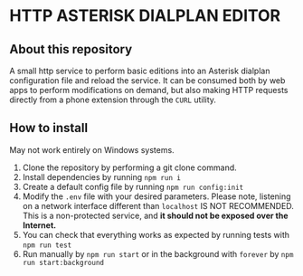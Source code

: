 # HTTP ASTERISK DIALPLAN EDITOR

## About this repository

A small http service to perform basic editions into an Asterisk dialplan configuration file and reload the service.
It can be consumed both by web apps to perform modifications on demand, but also making HTTP requests directly from a phone extension through the `CURL` utility.

## How to install

May not work entirely on Windows systems.

1. Clone the repository by performing a git clone command.
2. Install dependencies by running `npm run i`
3. Create a default config file by running `npm run config:init`
4. Modify the `.env` file with your desired parameters. Please note, listening on a network interface different than `localhost` IS NOT RECOMMENDED. This is a non-protected service, and **it should not be exposed over the Internet.**
5. You can check that everything works as expected by running tests with `npm run test`
6. Run manually by `npm run start` or in the background with `forever` by `npm run start:background`
